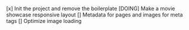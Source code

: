 [x] Init the project and remove the boilerplate
[DOING] Make a movie showcase responsive layout
[] Metadata for pages and images for meta tags
[] Optimize image loading
